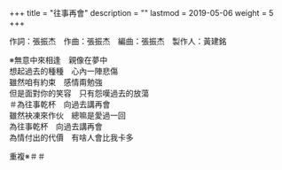 +++
title = "往事再會"
description = ""
lastmod = 2019-05-06
weight = 5
+++

作詞：張振杰　作曲：張振杰　編曲：張振杰　製作人：黃建銘

※無意中來相逢　親像在夢中  
想起過去的種種　心內一陣悲傷  
雖然咱有約束　感情甭勉強  
但是面對你的笑容　只有怨嘆過去的放蕩  
＃為往事乾杯　向過去講再會  
雖然袂凍來作伙　總嘛是愛過一回  
為往事乾杯　向過去講再會  
為情付出的代價　有啥人會比我卡多  

重複※＃＃